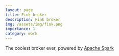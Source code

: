 ```yaml
---
layout: page
title: Fink broker
description: Fink broker
img: /assets/img/fink.png
importance: 1
category: work
---
```


The coolest broker ever, powered by [Apache Spark](https://spark.apache.org)
